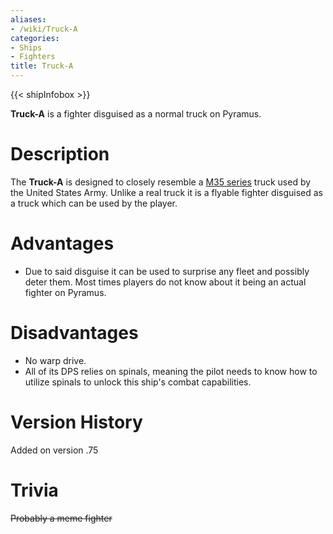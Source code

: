 ```yaml
---
aliases:
- /wiki/Truck-A
categories:
- Ships
- Fighters
title: Truck-A
---  
```


{{< shipInfobox >}} 

**Truck-A** is a fighter disguised as a normal truck on Pyramus.

# Description

The **Truck-A** is designed to closely resemble a [M35 series](https://en.wikipedia.org/wiki/M35_series_2%C2%BD-ton_6%C3%976_cargo_truck) truck used by the United States Army. Unlike a real truck it is a flyable fighter disguised as a truck which can be used by the player.

# Advantages

- Due to said disguise it can be used to surprise any fleet and possibly deter them. Most times players do not know about it being an actual fighter on Pyramus.

# Disadvantages

- No warp drive.
- All of its DPS relies on spinals, meaning the pilot needs to know how to utilize spinals to unlock this ship's combat capabilities.

# Version History 

Added on version .75

# Trivia

<s>Probably a meme fighter</s>